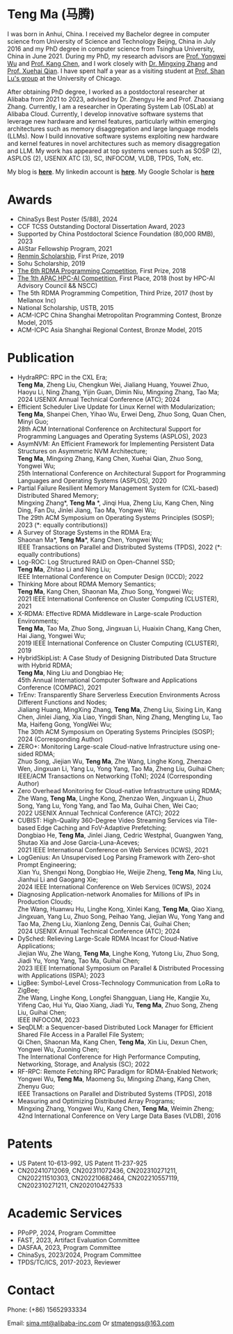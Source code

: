 # Teng Ma (马腾)

<!-- # Brief Bio -->

<!-- I was born in Anhui, China. I received my Bachelor degree in computer science from University of Science and Technology Beijng, China in July 2016. Now I am a PhD candidate in Department of Computer Science and Technology, Tsinghua University, China. -->
I was born in Anhui, China. I received my Bachelor degree in computer science from University of Science and Technology Beijng, China in July 2016 and my PhD degree in computer science from Tsinghua University, China in June 2021. During my PhD, my research advisors are [Prof. Yongwei Wu](http://madsys.cs.tsinghua.edu.cn/~yongweiwu/) and [Prof. Kang Chen](http://madsys.cs.tsinghua.edu.cn/~kangchen/), and I work closely with [Dr. Mingxing Zhang](http://madsys.cs.tsinghua.edu.cn/~zhangmx/) and [Prof. Xuehai Qian](http://alchem.usc.edu/portal/xuehaiq.html). I have spent half a year as a visiting student at [Prof. Shan Lu's group](http://people.cs.uchicago.edu/~shanlu/) at the University of Chicago.
<!-- I have joined Alibaba as a research intern from Sep 2018 to Dec 2019. -->

<!-- My research advisors are [Prof. Yongwei Wu](http://madsys.cs.tsinghua.edu.cn/~yongweiwu/) and [Prof. Kang Chen](http://madsys.cs.tsinghua.edu.cn/~kangchen/). 

Currently, I work closely with [Dr. Mingxing Zhang](http://madsys.cs.tsinghua.edu.cn/~zhangmx/) and [Prof. Xuehai Qian](http://alchem.usc.edu/portal/xuehaiq.html).
 -->

After obtaining PhD degree, I worked as a postdoctoral researcher at Alibaba from 2021 to 2023, advised by Dr. Zhengyu He and Prof. Zhaoxiang Zhang.
Currently, I am a researcher in Operating System Lab (OSLab) at Alibaba Cloud.
Currently, I develop innovative software systems that leverage new hardware and kernel features, particularly within emerging architectures such as memory disaggregation and large language models (LLMs).
Now I build innovative software systems exploiting new hardware and kernel features in novel architectures such as memory disaggregation and LLM. 
My work has appeared at top systems venues such as SOSP (2), ASPLOS (2), USENIX ATC (3), SC, INFOCOM, VLDB, TPDS, ToN, etc.

My blog is [**here**](https://stmatengss.github.io/blog/). 
My linkedin account is [**here**](https://www.linkedin.com/in/ma-teng-69a0a8115/).
My Google Scholar is [**here**](https://scholar.google.com/citations?user=8zXo0KMAAAAJ)


<!-- ~~I am seeking a visiting scholar position for half year.~~ -->

<!-- I will join in [Prof. Shan Lu](http://people.cs.uchicago.edu/~shanlu/)'s group as a visiting student in December. -->

# Awards

* ChinaSys Best Poster (5/88), 2024
* CCF TCSS Outstanding Doctoral Dissertation Award, 2023
* Supported by China Postdoctoral Science Foundation (80,000 RMB), 2023
* AliStar Fellowship Program, 2021
* [Renmin Scholarship](http://media.people.com.cn/n1/2019/1213/c14677-31505487.html), First Prize, 2019
* Sohu Scholarship, 2019
* [The 6th RDMA Programming Competition](https://www.hpcadvisorycouncil.com/events/2018/rdma/index-ch.php), First Prize, 2018
* [The 1th APAC HPC-AI Competition](https://www.hpcwire.com/off-the-wire/2018-apac-hpc-ai-student-competition-sharpens-weather-forecast-accuracy-and-image-recognition/), First Place, 2018 (host by HPC-AI Advisory Council && NSCC)
* The 5th RDMA Programming Competition, Third Prize, 2017 (host by Mellanox Inc)
* National Scholarship, USTB, 2015
* ACM-ICPC China Shanghai Metropolitan Programming Contest, Bronze Model, 2015
* ACM-ICPC Asia Shanghai Regional Contest, Bronze Model, 2015

<!-- * Blue Bridge Cup C/C++, Second Prize, 2014
* The chess AI contest of China, Second Prize, 2015
* China IOT (Internet of Things) contest, First Prize, 2014
* Mathematical Contest In Modeling, Honorable Mention, 2015  -->


# Publication
* HydraRPC: RPC in the CXL Era; <br>**Teng Ma**, Zheng Liu, Chengkun Wei, Jialiang Huang, Youwei Zhuo, Haoyu Li, Ning Zhang, Yijin Guan, Dimin Niu, Mingxing Zhang, Tao Ma; <br>2024 USENIX Annual Technical Conference (ATC); 2024
* Efficient Scheduler Live Update for Linux Kernel with Modularization; <br>**Teng Ma**, Shanpei Chen, Yihao Wu, Erwei Deng, Zhuo Song, Quan Chen, Minyi Guo; <br>28th ACM International Conference on Architectural Support for Programming Languages and Operating Systems (ASPLOS), 2023
* AsymNVM: An Efficient Framework for Implementing Persistent Data Structures on Asymmetric NVM Architecture; <br>**Teng Ma**, Mingxing Zhang, Kang Chen, Xuehai Qian, Zhuo Song, Yongwei Wu; <br>25th International Conference on Architectural Support for  Programming Languages and Operating Systems (ASPLOS), 2020
* Partial Failure Resilient Memory Management System for (CXL-based) Distributed Shared Memory; <br>Mingxing Zhang\*, **Teng Ma** \*, Jinqi Hua, Zheng Liu, Kang Chen, Ning Ding, Fan Du, Jinlei Jiang, Tao Ma, Yongwei Wu; <br>The 29th ACM Symposium on Operating Systems Principles (SOSP); 2023 (\*: equally contributions))
* A Survey of Storage Systems in the RDMA Era; <br>Shaonan Ma\*, **Teng Ma**\*, Kang Chen, Yongwei Wu; <br>IEEE Transactions on Parallel and Distributed Systems (TPDS), 2022 (\*: equally contributions)
* Log-ROC: Log Structured RAID on Open-Channel SSD; <br>**Teng Ma**, Zhitao Li and Ning Liu; <br>IEEE International Conference on Computer Design (ICCD); 2022
* Thinking More about RDMA Memory Semantics; <br>**Teng Ma**, Kang Chen, Shaonan Ma, Zhuo Song, Yongwei Wu; <br>2021 IEEE International Conference on Cluster Computing (CLUSTER), 2021
* X-RDMA: Effective RDMA Middleware in Large-scale Production Environments; <br>**Teng Ma**, Tao Ma, Zhuo Song, Jingxuan Li, Huaixin Chang, Kang Chen, Hai Jiang, Yongwei Wu; <br>2019 IEEE International Conference on Cluster Computing (CLUSTER), 2019
* HybridSkipList: A Case Study of Designing Distributed Data Structure with Hybrid RDMA; <br>**Teng Ma**, Ning Liu and Dongbiao He; <br>45th Annual International Computer Software and Applications Conference (COMPAC), 2021
* TrEnv: Transparently Share Serverless Execution Environments Across Different Functions and Nodes; <br>Jialiang Huang, MingXing Zhang, **Teng Ma**, Zheng Liu, Sixing Lin, Kang Chen, Jinlei Jiang, Xia Liao, Yingdi Shan, Ning Zhang, Mengting Lu, Tao Ma, Haifeng Gong, YongWei Wu; <br>The 30th ACM Symposium on Operating Systems Principles (SOSP); 2024 (Corresponding Author)
* ZERO+: Monitoring Large-scale Cloud-native Infrastructure using one-sided RDMA; <br>Zhuo Song, Jiejian Wu, **Teng Ma**, Zhe Wang, Linghe Kong, Zhenzao Wen, Jingxuan Li, Yang Lu, Yong Yang, Tao Ma, Zheng Liu, Guihai Chen; <br>IEEE/ACM Transactions on Networking (ToN); 2024 (Corresponding Author)
* Zero Overhead Monitoring for Cloud-native Infrastructure using RDMA; <br>Zhe Wang, **Teng Ma**, Linghe Kong, Zhenzao Wen, Jingxuan Li, Zhuo Song, Yang Lu, Yong Yang, and Tao Ma, Guihai Chen, Wei Cao; <br>2022 USENIX Annual Technical Conference (ATC); 2022
* CUBIST: High-Quality 360-Degree Video Streaming Services via Tile-based Edge Caching and FoV-Adaptive Prefetching; <br>Dongbiao He, **Teng Ma**, Jinlei Jiang, Cedric Westphal, Guangwen Yang, Shutao Xia and Jose Garcia-Luna-Aceves; <br>2021 IEEE International Conference on Web Services (ICWS), 2021
* LogGenius: An Unsupervised Log Parsing Framework with Zero-shot Prompt Engineering; <br>Xian Yu, Shengxi Nong, Dongbiao He, Weijie Zheng, **Teng Ma**, Ning Liu, Jianhui Li and Gaogang Xie; <br>2024 IEEE International Conference on Web Services (ICWS), 2024
* Diagnosing Application-network Anomalies for Millions of IPs in Production Clouds; <br>Zhe Wang, Huanwu Hu, Linghe Kong, Xinlei Kang, **Teng Ma**, Qiao Xiang, Jingxuan, Yang Lu, Zhuo Song, Peihao Yang, Jiejian Wu, Yong Yang and Tao Ma, Zheng Liu, Xianlong Zeng, Dennis Cai, Guihai Chen; <br>2024 USENIX Annual Technical Conference (ATC); 2024
* DySched: Relieving Large-Scale RDMA Incast for Cloud-Native Applications; <br>Jiejian Wu, Zhe Wang, **Teng Ma**, Linghe Kong, Yutong Liu, Zhuo Song, Jiadi Yu, Yong Yang, Tao Ma, Guihai Chen; <br>2023 IEEE International Symposium on Parallel \& Distributed Processing with Applications (ISPA); 2023
* LigBee: Symbol-Level Cross-Technology Communication from LoRa to ZigBee; <br>Zhe Wang, Linghe Kong, Longfei Shangguan, Liang He, Kangjie Xu, Yifeng Cao, Hui Yu, Qiao Xiang, Jiadi Yu, **Teng Ma**, Zhuo Song, Zheng Liu, Guihai Chen; <br>IEEE INFOCOM, 2023
* SeqDLM: a Sequencer-based Distributed Lock Manager for Efficient Shared File Access in a Parallel File System; <br>Qi Chen, Shaonan Ma, Kang Chen, **Teng Ma**, Xin Liu, Dexun Chen, Yongwei Wu, Zuoning Chen; <br>The International Conference for High Performance Computing, Networking, Storage, and Analysis (SC); 2022
* RF-RPC: Remote Fetching RPC Paradigm for RDMA-Enabled Network; <br>Yongwei Wu, **Teng Ma**, Maomeng Su, Mingxing Zhang, Kang Chen, Zhenyu Guo; <br>IEEE Transactions on Parallel and Distributed Systems (TPDS), 2018
* Measuring and Optimizing Distributed Array Programs; <br>Mingxing Zhang, Yongwei Wu, Kang Chen, **Teng Ma**, Weimin Zheng; <br>42nd International Conference on Very Large Data Bases (VLDB), 2016


<!-- * HydraRPC: RPC in the CXL Era; **Teng Ma**, Zheng Liu, Chengkun Wei, Jialiang Huang, Youwei Zhuo, Haoyu Li, Ning Zhang, Yijin Guan, Dimin Niu, Mingxing Zhang, Tao Ma; 2024 USENIX Annual Technical Conference (ATC); 2024
* Partial Failure Resilient Memory Management System for (CXL-based) Distributed Shared Memory; Mingxing Zhang\*, **Teng Ma** \*, Jinqi Hua, Zheng Liu, Kang Chen, Ning Ding, Fan Du, Jinlei Jiang, Tao Ma, Yongwei Wu; The 29th ACM Symposium on Operating Systems Principles (SOSP); 2023 (\*: equally contributions))
* Efficient Scheduler Live Update for Linux Kernel with Modularization; **Teng Ma**, Shanpei Chen, Yihao Wu, Erwei Deng, Zhuo Song, Quan Chen, Minyi Guo; 28th ACM International Conference on Architectural Support for Programming Languages and Operating Systems (ASPLOS), 2023
* TrEnv: Transparently Share Serverless Execution Environments Across Different Functions and Nodes; Jialiang Huang, MingXing Zhang, **Teng Ma**, Zheng Liu, Sixing Lin, Kang Chen, Jinlei Jiang, Xia Liao, Yingdi Shan, Ning Zhang, Mengting Lu, Tao Ma, Haifeng Gong, YongWei Wu; The 30th ACM Symposium on Operating Systems Principles (SOSP); 2024 (**Corresponding Author**)
* ZERO+: Monitoring Large-scale Cloud-native Infrastructure using one-sided RDMA; Zhuo Song, Jiejian Wu, **Teng Ma**, Zhe Wang, Linghe Kong, Zhenzao Wen, Jingxuan Li, Yang Lu, Yong Yang, Tao Ma, Zheng Liu, Guihai Chen; IEEE/ACM Transactions on Networking (ToN); 2024 (**Corresponding Author**)
* LogGenius: An Unsupervised Log Parsing Framework with Zero-shot Prompt Engineering; Xian Yu, Shengxi Nong, Dongbiao He, Weijie Zheng, **Teng Ma**, Ning Liu, Jianhui Li and Gaogang Xie; 2024 IEEE International Conference on Web Services (ICWS), 2024
* Diagnosing Application-network Anomalies for Millions of IPs in Production Clouds; Zhe Wang, Huanwu Hu, Linghe Kong, Xinlei Kang, **Teng Ma**, Qiao Xiang, Jingxuan, Yang Lu, Zhuo Song, Peihao Yang, Jiejian Wu, Yong Yang and Tao Ma, Zheng Liu, Xianlong Zeng, Dennis Cai, Guihai Chen; 2024 USENIX Annual Technical Conference (ATC); 2024
* DySched: Relieving Large-Scale RDMA Incast for Cloud-Native Applications; Jiejian Wu, Zhe Wang, **Teng Ma**, Linghe Kong, Yutong Liu, Zhuo Song, Jiadi Yu, Yong Yang, Tao Ma, Guihai Chen; 2023 IEEE International Symposium on Parallel \& Distributed Processing with Applications (ISPA); 2023
* LigBee: Symbol-Level Cross-Technology Communication from LoRa to ZigBee; Zhe Wang, Linghe Kong, Longfei Shangguan, Liang He, Kangjie Xu, Yifeng Cao, Hui Yu, Qiao Xiang, Jiadi Yu, **Teng Ma**, Zhuo Song, Zheng Liu, Guihai Chen; IEEE INFOCOM, 2023
* A Survey of Storage Systems in the RDMA Era; Shaonan Ma\*, **Teng Ma**\*, Kang Chen, Yongwei Wu; IEEE Transactions on Parallel and Distributed Systems (TPDS), 2022 (\*: equally contributions)
* SeqDLM: a Sequencer-based Distributed Lock Manager for Efficient Shared File Access in a Parallel File System; Qi Chen, Shaonan Ma, Kang Chen, **Teng Ma**, Xin Liu, Dexun Chen, Yongwei Wu, Zuoning Chen; The International Conference for High Performance Computing, Networking, Storage, and Analysis (SC); 2022
* Zero Overhead Monitoring for Cloud-native Infrastructure using RDMA; Zhe Wang, **Teng Ma**, Linghe Kong, Zhenzao Wen, Jingxuan Li, Zhuo Song, Yang Lu, Yong Yang, and Tao Ma, Guihai Chen, Wei Cao; 2022 USENIX Annual Technical Conference (ATC); 2022
* Log-ROC: Log Structured RAID on Open-Channel SSD; **Teng Ma**, Zhitao Li and Ning Liu; IEEE International Conference on Computer Design (ICCD); 2022
* Systems and Methods for Implementing Persistent Data Structures on An Asymmetric Non-volatile Memory Architecture; Kang Chen, Yongwei Wu, Teng Ma, Mingxing Zhang; US Patent 11-237-925, 2022
* Thinking More about RDMA Memory Semantics; **Teng Ma**, Kang Chen, Shaonan Ma, Zhuo Song, Yongwei Wu; 2021 IEEE International Conference on Cluster Computing (CLUSTER), 2021
* CUBIST: High-Quality 360-Degree Video Streaming Services via Tile-based Edge Caching and FoV-Adaptive Prefetching; Dongbiao He, **Teng Ma**, Jinlei Jiang, Cedric Westphal, Guangwen Yang, Shutao Xia and Jose Garcia-Luna-Aceves; 2021 IEEE International Conference on Web Services (ICWS), 2021
* HybridSkipList: A Case Study of Designing Distributed Data Structure with Hybrid RDMA; **Teng Ma**, Ning Liu and Dongbiao He; 45th Annual International Computer Software and Applications Conference (COMPAC), 2021
* AsymNVM: An Efficient Framework for Implementing Persistent Data Structures on Asymmetric NVM Architecture; **Teng Ma**, Mingxing Zhang, Kang Chen, Xuehai Qian, Zhuo Song, Yongwei Wu; 25th International Conference on Architectural Support for  Programming Languages and Operating Systems (ASPLOS), 2020
* Systems and Methods for Remote Procedure Call; Kang Chen, Yongwei Wu, Weimin Zheng, Maomeng Su, **Teng Ma**, Mingxing Zhang; US Patent 10-613-992, 2020
* X-RDMA: Effective RDMA Middleware in Large-scale Production Environments; **Teng Ma**, Tao Ma, Zhuo Song, Jingxuan Li, Huaixin Chang, Kang Chen, Hai Jiang, Yongwei Wu; 2019 IEEE International Conference on Cluster Computing (CLUSTER), 2019
* RF-RPC: Remote Fetching RPC Paradigm for RDMA-Enabled Network; Yongwei Wu, **Teng Ma**, Maomeng Su, Mingxing Zhang, Kang Chen, Zhenyu Guo; IEEE Transactions on Parallel and Distributed Systems (TPDS), 2018
* Large Scale Communication in Cloud Needs Hybrid RDMA Schema; **Teng Ma**, Mingxing Zhang, Zhuo Song, Mengxing Liu, Kang Chen, Yongwei Wu, 13th USENIX Symposium on Operating Systems Design and Implementation (OSDI), 2018 (Poster Only)
* NVM allocator in Disaggregation Era; **Teng Ma**, Mingxing Zhang, Dongbiao He, Kang Chen, Yongwei Wu, 13th USENIX Symposium on Operating Systems Design and Implementation (OSDI), 2018 (Poster Only)
* Measuring and Optimizing Distributed Array Programs; Mingxing Zhang, Yongwei Wu, Kang Chen, **Teng Ma**, Weimin Zheng; 42nd International Conference on Very Large Data Bases (VLDB), 2016 -->
<!-- * Zhang, M., Wu, Y., Chen, K., **Ma, T**., & Zheng, W. (2016). Measuring and optimizing distributed array programs. Proceedings of The Vldb Endowment, 9(12), 912-923. -->

# Patents
* US Patent 10-613-992, US Patent 11-237-925
* CN202410712069, CN202311072436, CN202310271211, CN202211510303, CN202210682464, CN202210557119, CN202310271211, CN202010427533

# Academic Services
* PPoPP, 2024, Program Committee
* FAST, 2023, Artifact Evaluation Committee
* DASFAA, 2023, Program Committee 
* ChinaSys, 2023/2024, Program Committee
* TPDS/TC/ICS, 2017-2023, Reviewer 


# Contact

Phone: (+86) 15652933334

Email: sima.mt@alibaba-inc.com Or stmatengss@163.com

<!-- Address: Department of Computer Science and Technology, Tsinghua National Laboratory for Information Science and Technology (TNLIST), Tsinghua University, Beijing 100084, China -->



